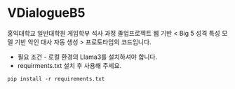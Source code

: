 # VDialogueB5

홍익대학교 일반대학원 게임학부 석사 과정 졸업프로젝트 웹 기반 < Big 5 성격 특성 모델 기반 악인 대사 자동 생성 > 프로토타입의 코드입니다.

* 필요 조건 - 로컬 환경의 Llama3를 설치하셔야 합니다.
* requirments.txt 설치 후 사용해 주세요.
```
pip install -r requirements.txt
```

